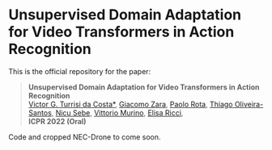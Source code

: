 # Unsupervised Domain Adaptation for Video Transformers in Action Recognition
This is the official repository for the paper:
<!-- > **[Unsupervised Domain Adaptation for Video Transformers in Action Recognition](TODO)**<br> -->
> **Unsupervised Domain Adaptation for Video Transformers in Action Recognition**<br>
> [Victor G. Turrisi da Costa*](https://scholar.google.com/citations?user=UQctXiEAAAAJ&hl=en&oi=ao), [Giacomo Zara](https://scholar.google.com/citations?user=KvwYqUUAAAAJ&hl=en), [Paolo Rota](https://scholar.google.com/citations?user=K1goGQ4AAAAJ&hl=en), [Thiago Oliveira-Santos](https://scholar.google.com/citations?user=i3R7j_8AAAAJ&hl=en), [Nicu Sebe](https://scholar.google.com/citations?user=tNtjSewAAAAJ&hl=en), [Vittorio Murino](), [Elisa Ricci](https://scholar.google.com/citations?user=xf1T870AAAAJ&hl=en), <br>
> **ICPR 2022 (Oral)**

Code and cropped NEC-Drone to come soon.
